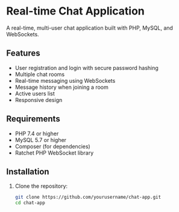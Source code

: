 # Real-time Chat Application

A real-time, multi-user chat application built with PHP, MySQL, and WebSockets.

## Features

- User registration and login with secure password hashing
- Multiple chat rooms
- Real-time messaging using WebSockets
- Message history when joining a room
- Active users list
- Responsive design

## Requirements

- PHP 7.4 or higher
- MySQL 5.7 or higher
- Composer (for dependencies)
- Ratchet PHP WebSocket library

## Installation

1. Clone the repository:
   ```bash
   git clone https://github.com/yourusername/chat-app.git
   cd chat-app